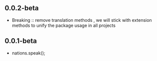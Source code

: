 ## 0.0.2-beta

- Breaking :: remove translation methods , we will stick with extension methods to unify the package usage in all projects

## 0.0.1-beta

- nations.speak();
